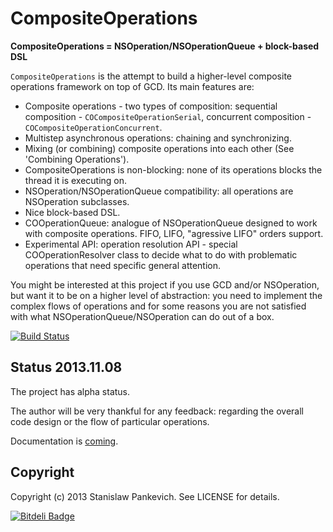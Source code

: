 # CompositeOperations 

**CompositeOperations = NSOperation/NSOperationQueue + block-based DSL**
 
`CompositeOperations` is the attempt to build a higher-level composite operations framework on top of GCD. Its main features are:

* Composite operations - two types of composition: sequential composition - `COCompositeOperationSerial`, concurrent composition - `COCompositeOperationConcurrent`. 
* Multistep asynchronous operations: chaining and synchronizing.
* Mixing (or combining) composite operations into each other (See 'Combining Operations').
* CompositeOperations is non-blocking: none of its operations blocks the thread it is executing on.
* NSOperation/NSOperationQueue compatibility: all operations are NSOperation subclasses.
* Nice block-based DSL.
* COOperationQueue: analogue of NSOperationQueue designed to work with composite operations. FIFO, LIFO, "agressive LIFO" orders support.
* Experimental API: operation resolution API - special COOperationResolver class to decide what to do with problematic operations that need specific general attention.

You might be interested at this project if you use GCD and/or NSOperation, but want it to be on a higher level of abstraction: you need to implement the complex flows of operations and for some reasons you are not satisfied with what NSOperationQueue/NSOperation can do out of a box.

[![Build Status](https://travis-ci.org/stanislaw/CompositeOperations.png?branch=master)](https://travis-ci.org/stanislaw/CompositeOperations)

## Status 2013.11.08

The project has alpha status. 

The author will be very thankful for any feedback: regarding the overall code design or the flow of particular operations.

Documentation is [coming](https://github.com/stanislaw/CompositeOperations/blob/master/Documentation/Index.md).

## Copyright

Copyright (c) 2013 Stanislaw Pankevich. See LICENSE for details.


[![Bitdeli Badge](https://d2weczhvl823v0.cloudfront.net/stanislaw/compositeoperations/trend.png)](https://bitdeli.com/free "Bitdeli Badge")

